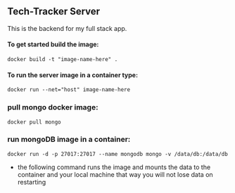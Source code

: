 ## Tech-Tracker Server

This is the backend for my full stack app. 

#### To get started build the image:
`docker build -t "image-name-here" .`

#### To run the server image in a container type:
`docker run --net="host" image-name-here`

### pull mongo docker image:
`docker pull mongo`
### run mongoDB image in a container:
`docker run -d -p 27017:27017 --name mongodb mongo -v /data/db:/data/db`
- the following command runs the image and mounts the data to the container and your local machine that way you will not lose data on restarting
